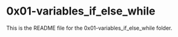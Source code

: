 # 0x01-variables_if_else_while

This is the README file for the 0x01-variables_if_else_while folder.